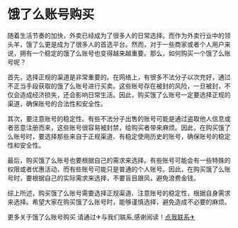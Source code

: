 # 饿了么账号购买

随着生活节奏的加快，外卖已经成为了很多人的日常选择。而作为外卖行业中的领头羊，饿了么更是成为了很多人的首选平台。然而，对于一些商家或者个人用户来说，拥有一个稳定的饿了么账号也变得越来越重要。那么，如何购买一个饿了么账号呢？

首先，选择正规的渠道是非常重要的。在网络上，有很多不法分子以次充好，通过不正当手段获取的饿了么账号进行买卖。这些账号存在被封的风险，一旦被封，不仅会造成经济损失，还会影响日常生活。因此，购买饿了么账号一定要选择正规的渠道，确保账号的合法性和安全性。

其次，要注意账号的稳定性。有些不法分子出售的账号可能是通过盗取他人信息或者恶意注册而来，这些账号很容易被封禁，给购买者带来麻烦。因此，在购买饿了么账号时，要选择那些来自于正规渠道、有稳定使用历史的账号，确保账号的稳定性和安全性。

最后，购买饿了么账号也要根据自己的需求来选择。有些账号可能会有一些特殊的权限或者优惠活动，而有些账号可能只是普通的个人账号。因此，在购买饿了么账号时，要根据自己的实际需求来选择，不要盲目跟风，避免浪费金钱。

综上所述，购买饿了么账号需要选择正规渠道、注意账号的稳定性，根据自身需求来选择。希望大家在购买饿了么账号时，能够谨慎选择，避免造成不必要的麻烦。

更多关于饿了么账号购买 请通过✈与我们联系,感谢阅读！[点我联系✈](https://mail.G208.com)